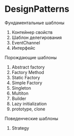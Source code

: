 # DesignPatterns

Фундаментальные шаблоны

1. Контейнер свойств
2. Шаблон делегирования
3. EventChannel
4. Интерфейс

Порождающие шаблоны

1. Abstract factory
2. Factory Method
3. Static Factory
4. Simple Factory
5. Singleton
6. Multiton
7. Builder
8. Lazy initialization
9. prototype, clone

Поведенческие шаблоны

1. Strategy
